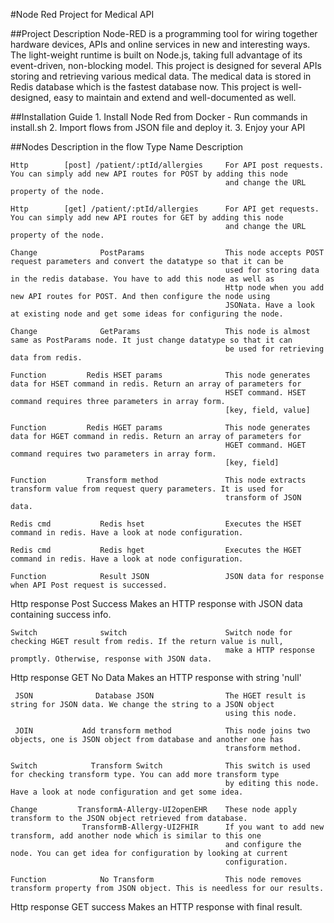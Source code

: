 #Node Red Project for Medical API

##Project Description
    Node-RED is a programming tool for wiring together hardware devices, APIs and online services in new and interesting ways. The light-weight runtime is built on Node.js, taking full advantage of its event-driven, non-blocking model.
    This project is designed for several APIs storing and retrieving various medical data.
    The medical data is stored in Redis database which is the fastest database now.
    This project is well-designed, easy to maintain and extend and well-documented as well.

##Installation Guide
    1. Install Node Red from Docker
        - Run commands in install.sh
    2. Import flows from JSON file and deploy it.
    3. Enjoy your API

##Nodes Description in the flow
    Type                  Name                                                      Description

    Http        [post] /patient/:ptId/allergies     For API post requests. You can simply add new API routes for POST by adding this node
                                                    and change the URL property of the node.

    Http        [get] /patient/:ptId/allergies      For API get requests. You can simply add new API routes for GET by adding this node
                                                    and change the URL property of the node.

    Change              PostParams                  This node accepts POST request parameters and convert the datatype so that it can be
                                                    used for storing data in the redis database. You have to add this node as well as 
                                                    Http node when you add new API routes for POST. And then configure the node using 
                                                    JSONata. Have a look at existing node and get some ideas for configuring the node.

    Change              GetParams                   This node is almost same as PostParams node. It just change datatype so that it can
                                                    be used for retrieving data from redis.

    Function         Redis HSET params              This node generates data for HSET command in redis. Return an array of parameters for
                                                    HSET command. HSET command requires three parameters in array form.
                                                    [key, field, value]

    Function         Redis HGET params              This node generates data for HGET command in redis. Return an array of parameters for
                                                    HGET command. HGET command requires two parameters in array form.
                                                    [key, field]

    Function         Transform method               This node extracts transform value from request query parameters. It is used for
                                                    transform of JSON data.

    Redis cmd           Redis hset                  Executes the HSET command in redis. Have a look at node configuration.

    Redis cmd           Redis hget                  Executes the HGET command in redis. Have a look at node configuration.

    Function            Result JSON                 JSON data for response when API Post request is successed.

  Http response        Post Success                 Makes an HTTP response with JSON data containing success info.

    Switch              switch                      Switch node for checking HGET result from redis. If the return value is null,
                                                    make a HTTP response promptly. Otherwise, response with JSON data.

  Http response         GET No Data                 Makes an HTTP response with string 'null'

     JSON              Database JSON                The HGET result is string for JSON data. We change the string to a JSON object
                                                    using this node.

     JOIN           Add transform method            This node joins two objects, one is JSON object from database and another one has
                                                    transform method.

    Switch            Transform Switch              This switch is used for checking transform type. You can add more transform type
                                                    by editing this node. Have a look at node configuration and get some idea.

    Change         TransformA-Allergy-UI2openEHR    These node apply transform to the JSON object retrieved from database.
                    TransformB-Allergy-UI2FHIR      If you want to add new transform, add another node which is similar to this one
                                                    and configure the node. You can get idea for configuration by looking at current
                                                    configuration.

    Function            No Transform                This node removes transform property from JSON object. This is needless for our results.

  Http response         GET success                 Makes an HTTP response with final result.


    